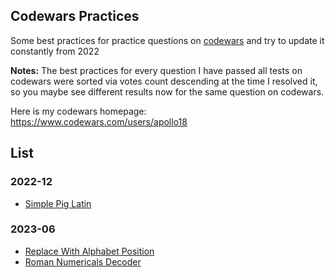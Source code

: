 ## Codewars Practices
Some best practices for practice questions on [codewars](http://www.codewars.com/) and try to update it constantly from 2022

**Notes:** The best practices for every question I have passed all tests on codewars were sorted via votes count descending at the time I resolved it, so you maybe see different results now for the same question on codewars.

Here is my codewars homepage: https://www.codewars.com/users/apollo18

## List
### 2022-12
* [Simple Pig Latin](codewars/SimplePigLatin.md)
### 2023-06
* [Replace With Alphabet Position](https://www.codewars.com/kata/546f922b54af40e1e90001da/train/javascript)
* [Roman Numericals Decoder](https://github.com/apollxo/codewars/blob/main/codewars_challenges/Roman_Numerals_Encoder.md)
